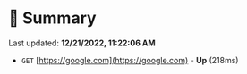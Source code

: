 # 📖 Summary
Last updated: **12/21/2022, 11:22:06 AM**

- `GET` [https://google.com](https://google.com) - **Up** (218ms)
